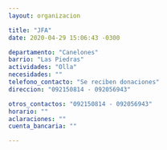 ```yaml
---
layout: organizacion

title: "JFA"
date: 2020-04-29 15:06:43 -0300

departamento: "Canelones"
barrio: "Las Piedras"
actividades: "Olla"
necesidades: ""
telefono_contacto: "Se reciben donaciones"
direccion: "092150814 - 092056943"

otros_contactos: "092150814 - 092056943"
horario: ""
aclaraciones: ""
cuenta_bancaria: ""

---
```

